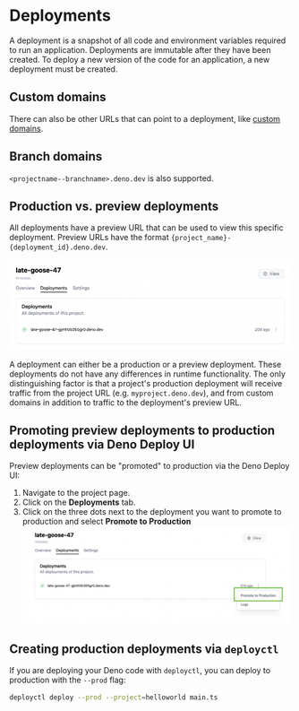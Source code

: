 # Deployments

A deployment is a snapshot of all code and environment variables required to run
an application. Deployments are immutable after they have been created. To
deploy a new version of the code for an application, a new deployment must be
created.

## Custom domains

There can also be other URLs that can point to a deployment, like
[custom domains](custom-domains).

## Branch domains

`<projectname--branchname>.deno.dev` is also supported.

## Production vs. preview deployments

All deployments have a preview URL that can be used to view this specific
deployment. Preview URLs have the format
`{project_name}-{deployment_id}.deno.dev`.

![image](../docs-images/preview_deployment.png)

A deployment can either be a production or a preview deployment. These
deployments do not have any differences in runtime functionality. The only
distinguishing factor is that a project's production deployment will receive
traffic from the project URL (e.g. `myproject.deno.dev`), and from custom
domains in addition to traffic to the deployment's preview URL.

## Promoting preview deployments to production deployments via Deno Deploy UI

Preview deployments can be "promoted" to production via the Deno Deploy UI:

1. Navigate to the project page.
2. Click on the **Deployments** tab.
3. Click on the three dots next to the deployment you want to promote to
   production and select **Promote to Production**
   ![promote_to_production](../docs-images/promote_to_production.png)

## Creating production deployments via `deployctl`

If you are deploying your Deno code with `deployctl`, you can deploy to
production with the `--prod` flag:

```sh
deployctl deploy --prod --project=helloworld main.ts
```
